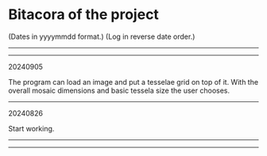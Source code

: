 # Bitacora of the project

(Dates in yyyymmdd format.) (Log in reverse date order.)

----


----
20240905

The program can load an image and put a tesselae grid on top of it.
With the overall mosaic dimensions and basic tessela size the user chooses.

----
20240826

Start working.

----
----